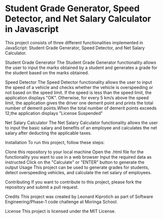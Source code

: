 # Student Grade Generator, Speed Detector, and Net Salary Calculator in Javascript

This project consists of three different functionalities implemented in JavaScript: Student Grade Generator, Speed Detector, and Net Salary Calculator.

Student Grade Generator
The Student Grade Generator functionality allows the user to input the marks obtained by a student and generates a grade for the student based on the marks obtained.

Speed Detector
The Speed Detector functionality allows the user to input the speed of a vehicle and checks whether the vehicle is overspeeding or not based on the speed limit. If the speed is less than the speed limit, the application displays "OK". Otherwise, for every 5 km/s above the speed limit, the application gives the driver one demerit point and prints the total number of demerit points.When the total number of demerit points exceeds 12,the application displays "License Suspended"

Net Salary Calculator
The Net Salary Calculator functionality allows the user to input the basic salary and benefits of an employee and calculates the net salary after deducting the applicable taxes.

Installation
To run this project, follow these steps:

Clone this repository to your local machine
Open the .html file for the functionality you want to use in a web browser
Input the required data as instructed
Click on the "Calculate" or "ENTER" button to generate the output
Usage
This project can be used to generate grades for students, detect overspeeding vehicles, and calculate the net salary of employees.

Contributing
If you want to contribute to this project, please fork the repository and submit a pull request.

Credits
This project was created by Leonard Kiprotich as part of Software Engineering/Phase-1 code challenge at Moringa School.

License
This project is licensed under the MIT License.





